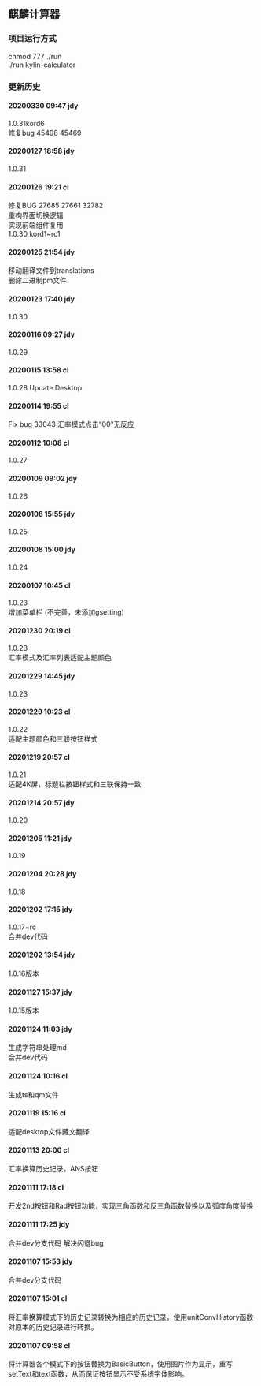 ## 麒麟计算器

### 项目运行方式  
chmod 777 ./run  
./run kylin-calculator



### 更新历史

#### 20200330 09:47 jdy
1.0.31kord6  
修复bug 45498 45469

#### 20200127 18:58 jdy
1.0.31

#### 20200126 19:21 cl
修复BUG 27685 27661 32782  
重构界面切换逻辑  
实现前端组件复用  
1.0.30 kord1~rc1

#### 20200125 21:54 jdy
移动翻译文件到translations  
删除二进制pm文件

#### 20200123 17:40 jdy
1.0.30

#### 20200116 09:27 jdy
1.0.29

#### 20200115 13:58 cl
1.0.28 Update Desktop

#### 20200114 19:55 cl
Fix bug 33043 汇率模式点击“00”无反应

#### 20200112 10:08 cl
1.0.27

#### 20200109 09:02 jdy
1.0.26

#### 20200108 15:55 jdy
1.0.25

#### 20200108 15:00 jdy
1.0.24

#### 20200107 10:45 cl
1.0.23  
增加菜单栏 (不完善，未添加gsetting)

#### 20201230 20:19 cl
1.0.23  
汇率模式及汇率列表适配主题颜色

#### 20201229 14:45 jdy
1.0.23

#### 20201229 10:23 cl
1.0.22  
适配主题颜色和三联按钮样式

#### 20201219 20:57 cl
1.0.21  
适配4K屏，标题栏按钮样式和三联保持一致

#### 20201214 20:57 jdy
1.0.20

#### 20201205 11:21 jdy
1.0.19

#### 20201204 20:28 jdy
1.0.18

#### 20201202 17:15 jdy
1.0.17~rc  
合并dev代码

#### 20201202 13:54 jdy
1.0.16版本

#### 20201127 15:37 jdy
1.0.15版本

#### 20201124 11:03 jdy
生成字符串处理md  
合并dev代码

#### 20201124 10:16 cl
生成ts和qm文件

#### 20201119 15:16 cl
适配desktop文件藏文翻译

#### 20201113 20:00 cl
汇率换算历史记录，ANS按钮

#### 20201111 17:18 cl
开发2nd按钮和Rad按钮功能，实现三角函数和反三角函数替换以及弧度角度替换

#### 20201111 17:25 jdy
合并dev分支代码 解决闪退bug

#### 20201107 15:53 jdy
合并dev分支代码

#### 20201107 15:01 cl
将汇率换算模式下的历史记录转换为相应的历史记录，使用unitConvHistory函数对原本的历史记录进行转换。

#### 20201107 09:58 cl
将计算器各个模式下的按钮替换为BasicButton，使用图片作为显示，重写setText和text函数，从而保证按钮显示不受系统字体影响。
